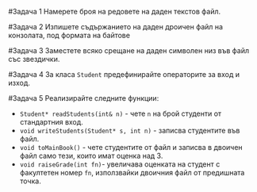#Задача 1
Намерете броя на редовете на даден текстов файл.

#Задача 2
Изпишете съдържанието на даден дроичен файл на конзолата, под формата на байтове

#Задача 3
Заместете всяко срещане на даден символен низ във файл със звездички.

#Задача 4
За класа `Student` предефинирайте операторите за вход и изход.

#Задача 5
Реализирайте следните функции:
* `Student* readStudents(int& n)` - чете `n` на брой студенти от стандартния вход.
* `void writeStudents(Student* s, int n)` - записва студентите във файл.
* `void toMainBook()` - чете студентите от файл и записва в двоичен файл само тези, които имат оценка над 3.
* `void raiseGrade(int fn)`- увеличава оценката на студент с факултетен номер `fn`, използвайки двоичния файл от предишната точка.
